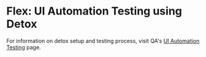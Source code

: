 # Flex: UI Automation Testing using Detox

For information on detox setup and testing process, visit QA's [UI Automation Testing](https://department-of-veterans-affairs.github.io/va-mobile-app/docs/QA/Automation) page.

